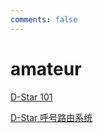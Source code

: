 ```yaml
---
comments: false
---
```


# amateur

[D-Star 101](/amateur/d-star-101.md)

[D-Star 呼号路由系统](/amateur/d-star-cs-router.md)
